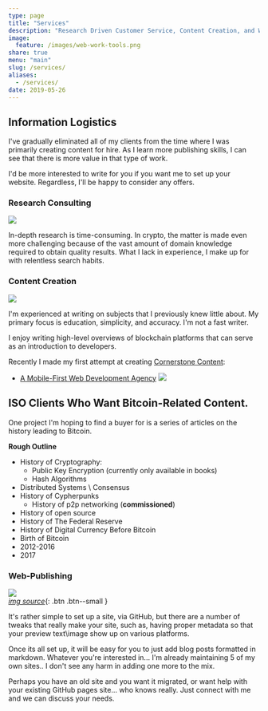 ```yaml
---
type: page
title: "Services"
description: "Research Driven Customer Service, Content Creation, and Web Publishing."
image:
  feature: /images/web-work-tools.png
share: true
menu: "main"
slug: /services/
aliases:
  - /services/
date: 2019-05-26
---
```


## Information Logistics

I've gradually eliminated all of my clients from the time where I was primarily creating content for hire. As I learn more publishing skills, I can see that there is more value in that type of work. 

I'd be more interested to write for you if you want me to set up your website. Regardless, I'll be happy to consider any offers.


### Research Consulting

<img src="https://infominer.id/assets/img/blockchain_research.png"/>

In-depth research is time-consuming. In crypto, the matter is made even more challenging because of the vast amount of domain knowledge required to obtain quality results. What I lack in experience, I make up for with relentless search habits.

### Content Creation

<img src="https://i.imgur.com/iAx8Vo6.png"/>

I'm experienced at writing on subjects that I previously knew little about. My primary focus is education, simplicity, and accuracy. I'm not a fast writer. 

I enjoy writing high-level overviews of blockchain platforms that can serve as an introduction to developers.  

Recently I made my first attempt at creating [Cornerstone Content](https://web-work.tools/LearnSEO/#internal-linking-cornerstone-content):

* [A Mobile-First Web Development Agency](https://www.csbtechemporium.com/mobile-first-web-development/)
  [![](https://imgur.com/sHa81Fdl.png)](https://www.csbtechemporium.com/mobile-first-web-development/)

ISO Clients Who Want Bitcoin-Related Content.
---------------------------------------------

One project I'm hoping to find a buyer for is a series of articles on the history leading to Bitcoin. 

**Rough Outline**

* History of Cryptography:
  * Public Key Encryption (currently only available in books)
  * Hash Algorithms
* Distributed Systems \ Consensus
* History of Cypherpunks
  * History of p2p networking (**commissioned**)
* History of open source
* History of The Federal Reserve
* History of Digital Currency Before Bitcoin 
* Birth of Bitcoin
* 2012-2016
* 2017

### Web-Publishing

![](https://i.imgur.com/asfJ5uS.png)<br>
[*img source*](https://techooid.com/free-blog-jekyll-github){: .btn .btn--small }

It's rather simple to set up a site, via GitHub, but there are a number of tweaks that really make your site, such as, having proper metadata so that your preview text\image show up on various platforms.

Once its all set up, it will be easy for you to just add blog posts formatted in markdown. Whatever you're interested in... I'm already maintaining 5 of my own sites.. I don't see any harm in adding one more to the mix.

Perhaps you have an old site and you want it migrated, or want help with your existing GitHub pages site... who knows really. Just connect with me and we can discuss your needs.